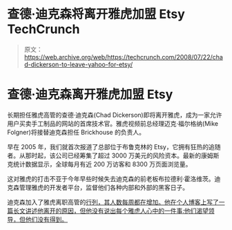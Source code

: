 # 查德·迪克森将离开雅虎加盟 Etsy TechCrunch

> 原文：<https://web.archive.org/web/https://techcrunch.com/2008/07/22/chad-dickerson-to-leave-yahoo-for-etsy/>

# 查德·迪克森离开雅虎加盟 Etsy

长期担任雅虎高管的查德·迪克森(Chad Dickerson)即将离开雅虎，成为一家允许用户买卖手工制品的网站的首席技术官。雅虎视频前总经理迈克·福尔格纳(Mike Folgner)将接替迪克森担任 Brickhouse 的负责人。

早在 2005 年，我们就首次报道了总部位于布鲁克林的 Etsy，它拥有狂热的追随者。从那时起，该公司已经筹集了超过 3000 万美元的风险资本。最新的康姆斯克统计数据显示，全球每月有近 200 万访客和 8300 万页面浏览量。

这对雅虎的打击不亚于今年早些时候失去迪克森的前老板布拉德利·霍洛维茨。迪克森管理雅虎的开发者平台，监督他们各种内部和外部的黑客日子。

迪克森加入了雅虎离职高管的[行列，其人数每周都在增加。他在个人博客上写了一篇长文讲述他离开的原因，但他没有说出每个雅虎人心中的一件事:他们渴望领导，但他们没有得到。](https://web.archive.org/web/20230209002305/https://techcrunch.com/2008/06/21/updated-yahoo-exec-tracker-114-execs-left-since-january-2007/)